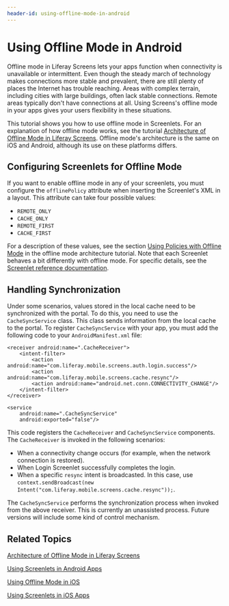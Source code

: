 ```yaml
---
header-id: using-offline-mode-in-android
---
```


# Using Offline Mode in Android

Offline mode in Liferay Screens lets your apps function when connectivity is 
unavailable or intermittent. Even though the steady march of technology makes 
connections more stable and prevalent, there are still plenty of places the 
Internet has trouble reaching. Areas with complex terrain, including cities with 
large buildings, often lack stable connections. Remote areas typically don't 
have connections at all. Using Screens's offline mode in your apps gives your 
users flexibility in these situations. 

This tutorial shows you how to use offline mode in Screenlets. For an 
explanation of how offline mode works, see the tutorial 
[Architecture of Offline Mode in Liferay Screens](/docs/6-2/tutorials/-/knowledge_base/t/architecture-of-offline-mode-in-liferay-screens). 
Offline mode's architecture is the same on iOS and Android, although its use on 
these platforms differs.

## Configuring Screenlets for Offline Mode

If you want to enable offline mode in any of your screenlets, you must configure
the `offlinePolicy` attribute when inserting the Screenlet's XML in a layout.
This attribute can take four possible values:

- `REMOTE_ONLY`
- `CACHE_ONLY`
- `REMOTE_FIRST`
- `CACHE_FIRST`

For a description of these values, see the section 
[Using Policies with Offline Mode](/docs/6-2/tutorials/-/knowledge_base/t/architecture-of-offline-mode-in-liferay-screens#using-policies-with-offline-mode) 
in the offline mode architecture tutorial. Note that each Screenlet behaves a 
bit differently with offline mode. For specific details, see the 
[Screenlet reference documentation](/docs/6-2/reference/-/knowledge_base/r/screenlets-in-liferay-screens-for-android). 

## Handling Synchronization

Under some scenarios, values stored in the local cache need to be synchronized 
with the portal. To do this, you need to use the `CacheSyncService` class. This 
class sends information from the local cache to the portal. To register 
`CacheSyncService` with your app, you must add the following code to your 
`AndroidManifest.xml` file: 

    <receiver android:name=".CacheReceiver">
        <intent-filter>
            <action android:name="com.liferay.mobile.screens.auth.login.success"/>
            <action android:name="com.liferay.mobile.screens.cache.resync"/>
            <action android:name="android.net.conn.CONNECTIVITY_CHANGE"/>
        </intent-filter>
    </receiver>

    <service
        android:name=".CacheSyncService"
        android:exported="false"/>

This code registers the `CacheReceiver` and `CacheSyncService` components. The 
`CacheReceiver` is invoked in the following scenarios:

- When a connectivity change occurs (for example, when the network connection is 
restored).
- When Login Screenlet successfully completes the login.
- When a specific `resync` intent is broadcasted. In this case, use 
`context.sendBroadcast(new Intent("com.liferay.mobile.screens.cache.resync"));`.

The `CacheSyncService` performs the synchronization process when invoked from 
the above receiver. This is currently an unassisted process. Future versions 
will include some kind of control mechanism.

## Related Topics

[Architecture of Offline Mode in Liferay Screens](/docs/6-2/tutorials/-/knowledge_base/t/architecture-of-offline-mode-in-liferay-screens)

[Using Screenlets in Android Apps](/docs/6-2/tutorials/-/knowledge_base/t/using-screenlets-in-android-apps)

[Using Offline Mode in iOS](/docs/6-2/tutorials/-/knowledge_base/t/using-offline-mode-in-ios)

[Using Screenlets in iOS Apps](/docs/6-2/tutorials/-/knowledge_base/t/using-screenlets-in-ios-apps)
